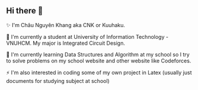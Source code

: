 ## Hi there 👋
✨ I'm Châu Nguyên Khang aka CNK or Kuuhaku. 

🔭 I'm currently a student at University of Information Technology - VNUHCM. My major is Integrated Circuit Design.

🌱 I'm currently learning Data Structures and Algorithm at my school so I try to solve problems on my school website and other website like Codeforces.

⚡ I'm also interested in coding some of my own project in Latex (usually just documents for studying subject at school)
<!--
**Kuuhaku-CNK/Kuuhaku-CNK** is a ✨ _special_ ✨ repository because its `README.md` (this file) appears on your GitHub profile.

Here are some ideas to get you started:

- 🔭 I’m currently working on ...
- 🌱 I’m currently learning ...
- 👯 I’m looking to collaborate on ...
- 🤔 I’m looking for help with ...
- 💬 Ask me about ...
- 📫 How to reach me: ...
- 😄 Pronouns: ...
- ⚡ Fun fact: ...
-->
